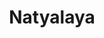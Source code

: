 ---
title: Natyalaya
dates: 6th October
times: 11:00 a.m. to 1:00 p.m.
venue: BIA Auditorium
description: >-
   **Topics**
    - Raising awareness on Women Safety from abuse.
    - Demonstrating stress and anger management skills as essential leadership qualities. 3. Raising awareness on dance as a medium to freedom from self limiting beliefs.
    - Promoting family bonding through dance performances.
    - Women empowerment and protecting girls right.
    - Resilience a skill towards self discovery and triumph.
rules: >-
  **Rules**
    - The participant need to be ready for the dance performance by 10:00 am without delay. The time duration per dance performance needs to be 5 minutes.
    - The participant must introduce herself/himself, the dance form and give a brief synopsis about her/his performance.
    - Ensure that the music and lyrics used in the performances are appropriate and align with the event's theme. Prohibit the use of explicit or offensive music. No Bollywood Music.
    - Students need to wear appropriate costumes suitable for the dance performance. Students coming for the dance competition late will be disqualified.
    - Stage set up and props need to carried by the respective schools for the stage performance. We will not be able to take responsibility of anything misplaced or lost.

   **Judgement criteria**
   Technique and Skill of the Dance Performance - footworks, hand gestures and body postures with appropriate facial expression.
    - Creativity and Choreography - Originality of the choreography with good story telling.
    - Stage Presence and Confidence of the participant during the performance.
    - Facial and Emotional Expression of the participant.
    - Costume and Attire based on the theme of the dance performance.
---